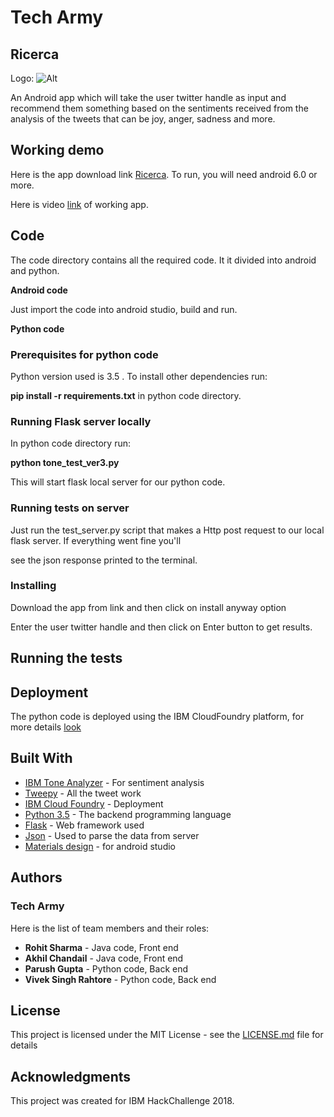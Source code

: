 # Tech Army
## Ricerca  

Logo: ![Alt](/logo.jpeg "Title")  

An Android app which will take the user twitter handle as input and recommend them something based on the sentiments received from
the analysis of the tweets that can be joy, anger, sadness and more.

## Working demo 

Here is the app download link [Ricerca](https://drive.google.com/open?id=1dX47271mP0Ze6Fd5bwkIMt80RcXE_ams). To run, you will need android 6.0 or more.  

Here is video [link](https://youtu.be/Nmaqvk_t7TQ) of working app.  


## Code  

The code directory contains all the required code. It it divided into android and python.  

**Android code**  

Just import the code into android studio, build and run.  

**Python code**    

### Prerequisites for python code

Python version used is 3.5 . To install other dependencies run:  

**pip install -r requirements.txt** in python code directory.

### Running Flask server locally  

In python code directory run:  

**python tone_test_ver3.py**  

This will start flask local server for our python code.

### Running tests on server  

Just run the test_server.py script that makes a Http post request to our local flask server. If everything went fine you'll  

see the json response printed to the terminal.


### Installing

Download the app from link and then click on install anyway option

Enter the user twitter handle and then click on Enter button to get results.

## Running the tests


## Deployment

The python code is deployed using the IBM CloudFoundry platform, for more details [look](https://www.ibm.com/cloud/cloud-foundry)

## Built With

* [IBM Tone Analyzer](https://www.ibm.com/watson/services/tone-analyzer/) - For sentiment analysis
* [Tweepy](http://www.tweepy.org/) - All the tweet work
* [IBM Cloud Foundry](https://www.ibm.com/cloud/cloud-foundry) - Deployment
* [Python 3.5](https://www.python.org/downloads/) - The backend programming language
* [Flask](http://flask.pocoo.org/) - Web framework used
* [Json](https://developer.android.com/reference/org/json/JSONObject) - Used to parse the data from server 
* [Materials design](terial.google.com) - for android studio


## Authors
### Tech Army  
Here is the list of team members and their roles:
* **Rohit Sharma** -   Java code, Front end 
* **Akhil Chandail** -   Java code, Front end
* **Parush Gupta** -     Python code, Back end 
* **Vivek Singh Rahtore** -   Python code, Back end 

## License

This project is licensed under the MIT License - see the [LICENSE.md](LICENSE.md) file for details

## Acknowledgments

This project was created for IBM HackChallenge 2018.

